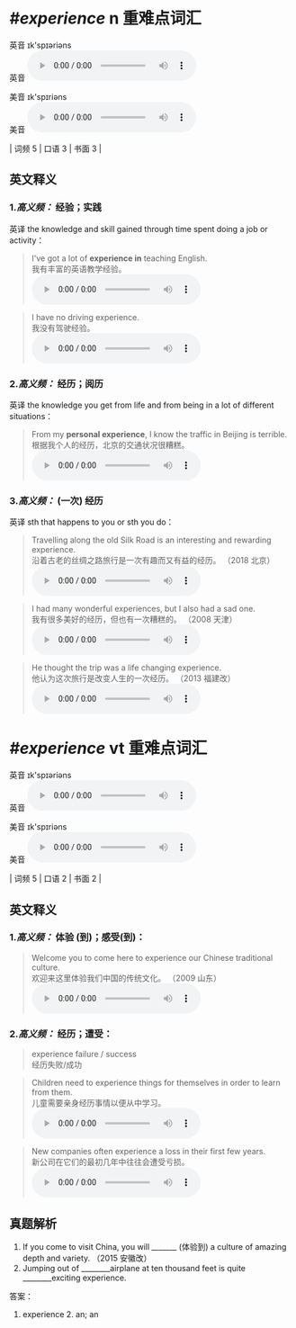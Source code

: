 # ***\#experience*** n  重难点词汇
英音 ɪk'spɪəriəns  
英音
<audio src="./media/experience-B.aac" controls="controls"></audio>

美音 ɪk'spɪriəns  
美音
<audio src="./media/experience.aac" controls="controls"></audio>



| 词频 5 | 口语 3 | 书面 3 |  

英文释义
---
### 1.*高义频：* **经验；实践**  
英译 the knowledge and skill gained through time spent doing a job or activity：

 > I've got a lot of **experience in** teaching English.  
 > 我有丰富的英语教学经验。    
<audio src="./media/experience-1.aac" controls="controls"></audio>

 > I have no driving experience.   
 > 我没有驾驶经验。    
<audio src="./media/experience-2.aac" controls="controls"></audio>

### 2.*高义频：* **经历；阅历**  
英译 the knowledge you get from life and from being in a lot of different situations：

 > From my **personal experience**, I know the traffic in Beijing is terrible.   
 > 根据我个人的经历，北京的交通状况很糟糕。    
<audio src="./media/experience-3.aac" controls="controls"></audio>

### 3.*高义频：* **(一次) 经历**  
英译 sth that happens to you or sth you do：

 > Travelling along the old Silk Road is an interesting and rewarding experience.  
 > 沿着古老的丝绸之路旅行是一次有趣而又有益的经历。  （2018 北京）  
<audio src="./media/Travelling along the 317补录 _AAC.aac" controls="controls"></audio>

 > I had many wonderful experiences, but I also had a sad one.   
 > 我有很多美好的经历，但也有一次糟糕的。  （2008 天津）  
<audio src="./media/experience-6.aac" controls="controls"></audio>

 > He thought the trip was a life changing experience.  
 > 他认为这次旅行是改变人生的一次经历。  （2013 福建改）  
<audio src="./media/experience-4.aac" controls="controls"></audio>


# ***\#experience*** vt  重难点词汇
英音 ɪk'spɪəriəns  
英音
<audio src="./media/experience-B.aac" controls="controls"></audio>

美音 ɪk'spɪriəns  
美音
<audio src="./media/experience.aac" controls="controls"></audio>



| 词频 5 | 口语 2 | 书面 2 |  

英文释义
---
### 1.*高义频：* **体验 (到)；感受(到)：**  

 > Welcome you to come here to experience our Chinese traditional culture.   
 > 欢迎来这里体验我们中国的传统文化。  （2009 山东）  
<audio src="./media/experience-7.aac" controls="controls"></audio>

### 2.*高义频：* **经历；遭受：**  

 > experience failure / success   
 > 经历失败/成功    

 > Children need to experience things for themselves in order to learn from them.   
 > 儿童需要亲身经历事情以便从中学习。    
<audio src="./media/experience-8.aac" controls="controls"></audio>

 > New companies often experience a loss in their first few years.   
 > 新公司在它们的最初几年中往往会遭受亏损。    
<audio src="./media/experience-9.aac" controls="controls"></audio>


真题解析
---
1. If you come to visit China, you will _______ (体验到) a culture of amazing depth and variety.   （2015 安徽改）  
2. Jumping out of ________airplane at ten thousand feet is quite ________exciting experience.  

答案：
1. experience  2. an; an  

